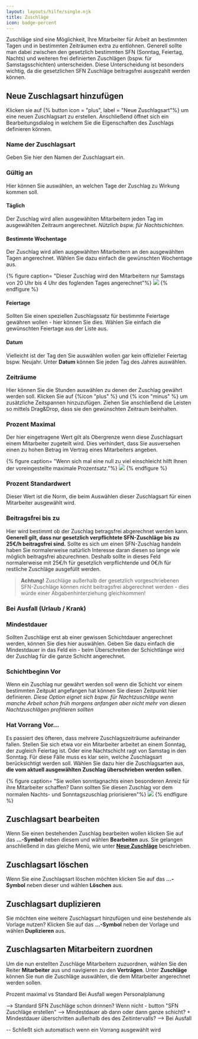 ```yaml
---
layout: layouts/hilfe/single.njk
title: Zuschläge
icon: badge-percent
---
```


Zuschläge sind eine Möglichkeit, Ihre Mitarbeiter für Arbeit an bestimmten Tagen und in bestimmten Zeiträumen extra zu entlohnen. Generell sollte man dabei zwischen den gesetzlich bestimmten SFN (Sonntag, Feiertag, Nachts) und weiteren frei definierten Zuschlägen (bspw. für Samstagsschichten) unterscheiden. Diese Unterscheidung ist besonders wichtig, da die gesetzlichen SFN Zuschläge beitragsfrei ausgezahlt werden können. 

## Neue Zuschlagsart hinzufügen

Klicken sie auf {% button icon = "plus", label = "Neue Zuschlagsart"%} um eine neuen Zuschlagsart zu erstellen. Anschließend öffnet sich ein Bearbeitungsdialog in welchem Sie die Eigenschaften des Zuschlags definieren können. 

### Name der Zuschlagsart

Geben Sie hier den Namen der Zuschlagsart ein.

### Gültig an

Hier können Sie auswählen, an welchen Tage der Zuschlag zu Wirkung kommen soll. 

#### Täglich

Der Zuschlag wird allen ausgewählten Mitarbeitern jeden Tag im ausgewählten Zeitraum angerechnet. *Nützlich bspw. für Nachtschichten.*

#### Bestimmte Wochentage

Der Zuschlag wird allen ausgewählten Mitarbeitern an den ausgewählten Tagen angerechnet. Wählen Sie dazu einfach die gewünschten Wochentage aus. 

{% figure caption= "Dieser Zuschlag wird den Mitarbeitern nur Samstags von 20 Uhr bis 4 Uhr des foglenden Tages angerechnet"%}
<img src =  "samstagszuschlag.webp">
{% endfigure %}

#### Feiertage

Sollten Sie einen speziellen Zuschlagssatz für bestimmte Feiertage gewähren wollen - hier können Sie dies. Wählen Sie einfach die gewünschten Feiertage aus der Liste aus. 

#### Datum 

Vielleicht ist der Tag den Sie auswählen wollen gar kein offizieller Feiertag bspw. Neujahr. Unter **Datum** können Sie jeden Tag des Jahres auswählen. 

### Zeiträume

Hier können Sie die Stunden auswählen zu denen der Zuschlag gewährt werden soll. Klicken Sie auf {%icon "plus" %} und {% icon "minus" %} um zusätzliche Zeitspannen hinzuzufügen. Ziehen Sie anschließend die Leisten so mittels Drag&Drop, dass sie den gewünschten Zeitraum beinhalten. 

### Prozent Maximal

Der hier eingetragene Wert gilt als Obergrenze wenn diese Zuschlagsart einem Mitarbeiter zugeteilt wird. Dies verhindert, dass Sie ausversehen einen zu hohen Betrag im Vertrag eines Mitarbeiters angeben. 

{% figure caption= "Wenn sich mal eine null zu viel einschleicht hilft Ihnen der voreingestellte maximale Prozentsatz."%}
<img src ="maximale_prozent.webp">
{% endfigure %}

### Prozent Standardwert

Dieser Wert ist die Norm, die beim Auswählen dieser Zuschlagsart für einen Mitarbeiter ausgewählt wird.

### Beitragsfrei bis zu

Hier wird bestimmt ob der Zuschlag betragsfrei abgerechnet werden kann. **Generell gilt, dass nur gesetzlich verpflichtete SFN-Zuschläge bis zu 25€/h beitragsfrei sind.** Sollte es sich um einen SFN-Zuschlag handeln haben Sie normalerweise natürlich Interesse daran diesen so lange wie möglich beitragsfrei abzurechnen. Deshalb sollte in dieses Feld normalerweise mit 25€/h für gesetzlich verpflichtende und 0€/h für restliche Zuschläge ausgefüllt werden. 

> **Achtung!** Zuschläge außerhalb der gesetzlich vorgeschriebenen SFN-Zuschläge können nicht beitragsfrei abgerechnet werden - dies würde einer Abgabenhinterziehung gleichkommen!

### Bei Ausfall (Urlaub / Krank)

### Mindestdauer

Sollten Zuschläge erst ab einer gewissen Schichtdauer angerechnet werden, können Sie dies hier auswählen. Geben Sie dazu einfach die Mindestdauer in das Feld ein - beim Überschreiten der Schichtlänge wird der Zuschlag für die ganze Schicht angerechnet. 

### Schichtbeginn Vor

Wenn ein Zuschlag nur gewährt werden soll wenn die Schicht vor einem bestimmten Zeitpukt angefangen hat können Sie diesen Zeitpunkt hier definieren. *Diese Option eignet sich bspw. für Nachtzuschläge wenn manche Arbeit schon früh morgens anfangen aber nicht mehr von diesen Nachtzuschlägen profitieren sollten*

### Hat Vorrang Vor...

Es passiert des öfteren, dass mehrere Zuschlagszeiträume aufeinander fallen. Stellen Sie sich etwa vor ein Mitarbeiter arbeitet an einem Sonntag, der zugleich Feiertag ist. Oder eine Nachtschicht ragt von Samstag in den Sonntag. Für diese Fälle muss es klar sein, welche Zuschlagsart berücksichtigt werden soll. Wählen Sie dazu hier die Zuschlagsarten aus, **die vom aktuell ausgewählten Zuschlag überschrieben werden sollen**. 

{% figure caption= "Sie wollen sonntagnachts einen besonderen Anreiz für ihre Mitarbeiter schaffen? Dann sollten Sie diesen Zuschlag vor dem normalen Nachts- und Sonntagszuschlag priorisieren"%}
<img src =  "samstagszuschlag.webp">
{% endfigure %}

## Zuschlagsart bearbeiten

Wenn Sie einen bestehenden Zuschlag bearbeiten wollen klicken Sie auf das **...-Symbol** neben diesem und wählen **Bearbeiten** aus. Sie gelangen anschließend in das gleiche Menü, wie unter [**Neue Zuschläge**](#neue-zuschläge) beschrieben. 

## Zuschlagsart löschen

Wenn Sie eine Zuschlagsart löschen möchten klicken Sie auf das **...-Symbol** neben dieser und wählen **Löschen** aus.

## Zuschlagsart duplizieren

Sie möchten eine weitere Zuschlagsart hinzufügen und eine bestehende als Vorlage nutzen? Klicken Sie auf das **...-Symbol** neben der Vorlage und wählen **Duplizieren** aus. 

## Zuschlagsarten Mitarbeitern zuordnen

Um die nun erstellten Zuschläge Mitarbeitern zuzuordnen, wählen Sie den Reiter **Mitarbeiter** aus und navigieren zu den **Verträgen**. Unter **Zuschläge** können Sie nun die Zuschläge auswählen, die dem Mitarbeiter angerechnet werden sollen. 

Prozent maximal vs Standard
Bei Ausfall wegen Personalplanung

--> Standard SFN Zuschläge schon drinnen? Wenn nicht - button "SFN Zuschläge erstellen"
--> Mindestdauer ab dann oder dann ganze schicht? + Mindestdauer überschritten außerhalb des des Zeitintervalls?
--> Bei Ausfall 

-- Schließt sich automatisch wenn ein Vorrang ausgewählt wird
